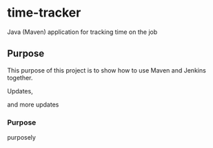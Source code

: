 # time-tracker
Java (Maven) application for tracking time on the job

## Purpose

This purpose of this project is to show how to use Maven and Jenkins together.

Updates, 

and more updates

### Purpose 
purposely
